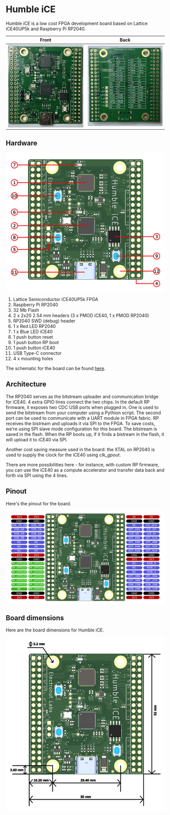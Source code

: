 # Humble iCE 

Humble iCE is a low cost FPGA development board based on Lattice iCE40UP5k and 
Raspberry Pi RP2040. 


|Front |Back |
|---|---|
|![hi-front](images/hi-front.jpg)| ![hi-front](images/hi-back.jpg)|


## Hardware 

![comp](images/hi-comp.png)


1. Lattice Semiconductor iCE40UP5k FPGA 
2. Raspberry Pi RP2040
3. 32 Mb Flash
4. 2 x 2x20 2.54 mm headers (3 x PMOD iCE40, 1 x PMOD RP2040) 
5. RP2040 SWD (debug) header
6. 1 x Red LED RP2040
7. 1 x Blue LED iCE40
8. 1 push button reset
9. 1 push button RP boot 
10. 1 push button iCE40
11. USB Type-C connector
12. 4 x mounting holes

The schematic for the board can be found [here][1].

## Architecture 

The RP2040 serves as the bitstream uploader and communication bridge for iCE40. 
4 extra GPIO lines connect the two chips. In the default RP firmware, it exposes two CDC 
USB ports when plugged in. One is used to send the bitstream from your computer 
using a Pythion script. The second port can be used to communicate with a UART 
module in FPGA fabric. RP receives the bistream and uploads it via SPI to the 
FPGA. To save costs, we're using SPI slave mode configuration for this board. 
The bitstream is saved in the flash. When the RP boots up, if it finds a 
bistream in the flash, it will upload it to iCE40 via SPI.

Another cost saving measure used in the board: the XTAL on RP2040 is used 
to supply the clock for the iCE40 using *clk_gpout*.

There are more possibilities here - for instance, with custom RP firmware, you 
can use the iCE40 as a compute accelerator and transfer data back and forth 
via SPI using the 4 lines.

## Pinout

Here's the pinout for the board.

![pinout](images/hi-pinout.png)

## Board dimensions

Here are the board dimensions for Humble iCE.

![dims](images/hi-dim.png)

[1]: https://github.com/mkvenkit/humble_ice/blob/main/hi_schematic_v_0.3.pdf

